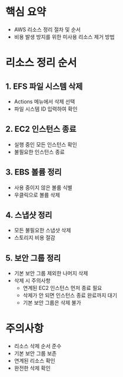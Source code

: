 # 핵심 요약

- AWS 리소스 정리 절차 및 순서
- 비용 발생 방지를 위한 미사용 리소스 제거 방법

# 리소스 정리 순서

## 1. EFS 파일 시스템 삭제

- Actions 메뉴에서 삭제 선택
- 파일 시스템 ID 입력하여 확인

## 2. EC2 인스턴스 종료

- 실행 중인 모든 인스턴스 확인
- 불필요한 인스턴스 종료

## 3. EBS 볼륨 정리

- 사용 중이지 않은 볼륨 식별
- 우클릭으로 볼륨 삭제

## 4. 스냅샷 정리

- 모든 불필요한 스냅샷 삭제
- 스토리지 비용 절감

## 5. 보안 그룹 정리

- 기본 보안 그룹 제외한 나머지 삭제
- 삭제 시 주의사항
  - 연계된 EC2 인스턴스 먼저 종료 필요
  - 삭제가 안 되면 인스턴스 종료 완료까지 대기
  - 기본 보안 그룹은 삭제 불가

# 주의사항

- 리소스 삭제 순서 준수
- 기본 보안 그룹 보존
- 연계된 리소스 확인
- 완전한 삭제 확인
